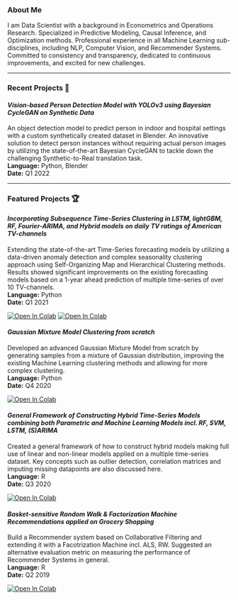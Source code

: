 ### About Me

I am Data Scientist with a background in Econometrics and Operations Research. Specialized in Predictive Modeling, Causal Inference, and Optimization methods. Professional experience in all Machine Learning sub-disciplines, including NLP, Computer Vision, and Recommender Systems. Committed to consistency and transparency, dedicated to continuous improvements, and excited for new challenges.
_________________________________
### Recent Projects 💎

#### *Vision-based Person Detection Model with YOLOv3 using Bayesian CycleGAN on Synthetic Data*
An object detection model to predict person in indoor and hospital settings with a custom synthetically created dataset in Blender. An innovative solution to detect person instances without requiring actual person images by utilizing the state-of-the-art Bayesian CycleGAN to tackle down the challenging Synthetic-to-Real translation task.\
**Language:** Python, Blender\
**Date:** Q1 2022
_________________________________
### Featured Projects 🏆

#### *Incorporating Subsequence Time-Series Clustering in LSTM, lightGBM, RF, Fourier-ARIMA, and Hybrid models on daily TV ratings of American TV-channels*
Extending the state-of-the-art Time-Series forecasting models by utilizing a data-driven anomaly detection and complex seasonality clustering approach using Self-Organizing Map and Hierarchical Clustering methods. Results showed significant improvements on the existing forecasting models based on a 1-year ahead prediction of multiple time-series of over 10 TV-channels.\
**Language:** Python\
**Date:** Q1 2021

[![Open In Colab](https://colab.research.google.com/assets/colab-badge.svg)](https://colab.research.google.com/drive/1G7eHPS_F_2TICnapSNndZfGNeMmosnBS?usp=sharing)
[![Open In Colab](https://colab.research.google.com/assets/colab-badge.svg)](https://colab.research.google.com/drive/1HoakPmzY4mfLkGvgFNe9k6TqGgb43V7D?usp=sharing)


#### *Gaussian Mixture Model Clustering from scratch*
Developed an advanced Gaussian Mixture Model from scratch by generating samples from a mixture of Gaussian distribution, improving the existing Machine Learning clustering methods and allowing for more complex clustering.\
**Language:** Python\
**Date:** Q4 2020

[![Open In Colab](https://colab.research.google.com/assets/colab-badge.svg)](https://colab.research.google.com/drive/1EOLtaWN04PsqL7DaZ_VP7viklTJR8pGF?usp=sharing)

#### *General Framework of Constructing Hybrid Time-Series Models combining both Parametric and Machine Learning Models incl. RF, SVM, LSTM, (S)ARIMA*
Created a general framework of how to construct hybrid models making full use of linear and non-linear models applied on a multiple time-series dataset. Key concepts such as outlier detection, correlation matrices and imputing missing datapoints are also discussed here.\
**Language:** R\
**Date:** Q3 2020

[![Open In Colab](https://colab.research.google.com/assets/colab-badge.svg)](https://colab.research.google.com/drive/15q4qJSPd1PeJuafrIhvwyp1WDFsPAFdE?usp=sharing)

#### *Basket-sensitive Random Walk & Factorization Machine Recommendations applied on Grocery Shopping*
Build a Recommender system based on Collaborative Filtering and extending it with a Facotrization Machine incl. ALS, RW. Suggested an alternative evaluation metric on measuring the performance of Recommender Systems in general.\
**Language:** R\
**Date:** Q2 2019

[![Open In Colab](https://colab.research.google.com/assets/colab-badge.svg)](https://colab.research.google.com/drive/1o4ZtMsUxcq2MuWWfoEAc3jqgavUpuvF5?usp=sharing)
